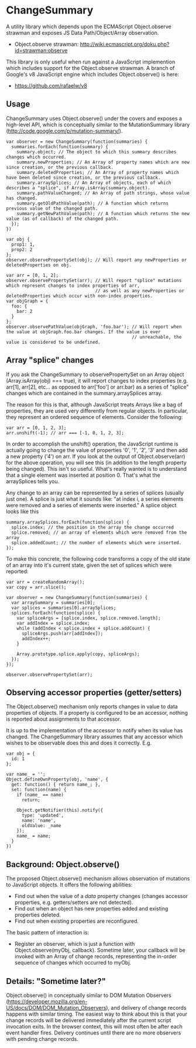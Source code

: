 ChangeSummary
=============

A utility library which depends upon the ECMAScript Object.observe strawman and exposes JS Data Path/Object/Array observation.

* Object.observe strawman: http://wiki.ecmascript.org/doku.php?id=strawman:observe

This library is only useful when run against a JavaScript implemention which includes support for the Object.observe strawman. A branch of Google's v8 JavaScript engine which includes Object.observe() is here:

* https://github.com/rafaelw/v8

Usage
-----
ChangeSummary uses Object.observe() under the covers and exposes a high-level API, which is conceptually similar to the MutationSummary library (http://code.google.com/p/mutation-summary/).

    var observer = new ChangeSummary(function(summaries) {
      summaries.forEach(function(summary) {
        summary.object; // The object to which this summary describes changes which occurred.
        summary.newProperties; // An Array of property names which are new since creation, or the previous callback.
        summary.deletedProperties; // An Array of property names which have been deleted since creation, or the previous callback.
        summary.arraySplices; // An Array of objects, each of which describes a "splice", if Array.isArray(summary.object).
        summary.pathValueChanged; // An Array of path strings, whose value has changed.
        summary.getOldPathValue(path); // A function which returns previous value of the changed path.
        summary.getNewPathValue(path); // A function which returns the new value (as of callback) of the changed path.
      });
    })

    var obj {
      prop1: 1,
      prop2: 2
    };
    observer.observePropertySet(obj); // Will report any newProperties or deletedProperties on obj.

    var arr = [0, 1, 2];
    observer.observePropertySet(arr); // Will report "splice" mutations which represent changes to index properties of arr,
                                      // as well as any newProperties or deletedProperties which occur with non-index properties.
    var objGraph = {
      foo: {
        bar: 2
      }
    };
    observer.observePathValue(objGraph, 'foo.bar'); // Will report when the value at objGraph.foo.bar changes. If the value is ever
                                                    // unreachable, the value is considered to be undefined.

Array "splice" changes
----------------------
If you ask the ChangeSummary to observePropertySet on an Array object (Array.isArray(obj) === true), it will report changes to index properties (e.g. arr[1], arr[2], etc... as opposed to arr['foo'] or arr.bar) as a series of "splice" changes which are contained in the summary.arraySplices array.

The reason for this is that, although JavaScript treats Arrays like a bag of properties, they are used very differently from regular objects. In particular, they represent an ordered sequence of elements. Consider the following:

    var arr = [0, 1, 2, 3];
    arr.unshift(-1); // arr === [-1, 0, 1, 2, 3];

In order to accomplish the unshift() operation, the JavaScript runtime is actually going to change the value of properties '0', '1', '2', '3' and then add a new property ('4') on arr. If you look at the output of Object.observe(arr) for the above operation, you will see this (in addition to the length property being changed). This isn't so useful. What's really wanted is to understand that a single element was inserted at position 0. That's what the arraySplices tells you.

Any change to an array can be represented by a series of splices (usually just one). A splice is just what it sounds like: "at index i, a series elements were removed and a series of elements were inserted." A splice object looks like this

    summary.arraySplices.forEach(function(splice) {
      splice.index; // the position in the array the change occurred
      splice.removed; // an array of elements which were removed from the array
      splice.addedCount; // the number of elements which were inserted.
    });

To make this concrete, the following code transforms a copy of the old state of an array into it's current state, given the set of splices which were reported:

    var arr = createRandomArray();
    var copy = arr.slice();

    var observer = new ChangeSummary(function(summaries) {
      var arraySummary = summaries[0];
      var splices = summaries[0].arraySplices;
      splices.forEach(function(splice) {
        var spliceArgs = [splice.index, splice.removed.length];
        var addIndex = splice.index;
        while (addIndex < splice.index + splice.addCount) {
          spliceArgs.push(arr[addIndex]);
          addIndex++;
        }

        Array.prototype.splice.apply(copy, spliceArgs);
      });
    });

    observer.observePropertySet(arr);

Observing accessor properties (getter/setters)
----------------------------------------------
The Object.observe() mechanism only reports changes in value to data properties of objects. If a property is configured to be an accessor, nothing is reported about assignments to that accessor.

It is up to the implementation of the accessor to notify when its value has changed. The ChangeSummary library assumes that any accessor which wishes to be observable does this and does it correctly. E.g.

    var obj = {
      id: 1
    };

    var name_ = '';
    Object.defineOwnProperty(obj, 'name', {
      get: function() { return name_; },
      set: function(name) {
        if (name_ == name)
          return;

        Object.getNotifier(this).notify({
          type: 'updated',
          name: 'name',
          oldValue: _name
        });
        name_ = name;
      }
    })

Background: Object.observe()
----------------------------
The proposed Object.observe() mechanism allows observation of mutations to JavaScript objects. It offers the following abilities:

* Find out when the value of a *data* property changes (changes accessor properties, e.g. getters/setters are not detected).
* Find out when an object has new properties added and existing properties deleted.
* Find out when existing properties are reconfigured.

The basic pattern of interaction is:

* Register an observer, which is just a function with Object.observe(myObj, callback). Sometime later, your callback will be invoked with an Array of change records, representing the in-order sequence of changes which occurred to myObj.

Details: "Sometime later?"
-----------------
Object.observe() in conceptually similar to DOM Mutation Observers (https://developer.mozilla.org/en-US/docs/DOM/DOM_Mutation_Observers), and delivery of change records happens with similar timing. The easiest way to think about this is that your change records will be delivered immediately after the current script invocation exits. In the browser context, this will most often be after each event handler fires. Delivery continues until there are no more observers with pending change records.
